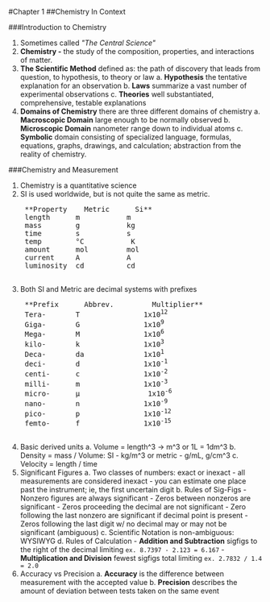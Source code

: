#Chapter 1
##Chemistry In Context

###Introduction to Chemistry
1. Sometimes called _"The Central Science"_
2. __Chemistry -__ the study of the composition, properties, and interactions of matter.
3. __The Scientific Method__ defined as: the path of discovery that leads from question, to hypothesis, to theory or law
    a. __Hypothesis__ the tentative explanation for an observation
    b. __Laws__ summarize a vast number of experimental observations
    c. __Theories__ well substantiated, comprehensive, testable explanations
4. __Domains of Chemistry__ there are three different domains of chemistry
    a. __Macroscopic Domain__ large enough to be normally observed
    b. __Microscopic Domain__ nanometer range down to individual atoms
    c. __Symbolic__ domain consisting of specialized language, formulas, equations, graphs, drawings, and calculation; abstraction from the reality of chemistry. 

###Chemistry and Measurement
1. Chemistry is a quantitative science
2. SI is used worldwide, but is not quite the same as metric. 
    <pre>
    **Property	  Metric	  Si**
    length		m			m 
    mass		g			kg
    time		s			s
    temp		°C			 K
    amount		mol		    mol
    current		A			A
    luminosity	cd			cd
    </pre>
3. Both SI and Metric are decimal systems with prefixes
	<pre>
	**Prefix	  Abbrev.		  Multiplier**
	Tera-		T				1x10<sup>12</sup>
	Giga-		G				1x10<sup>9</sup>
	Mega-		M				1x10<sup>6</sup>
	kilo-		k				1x10<sup>3</sup>
	Deca-		da				1x10<sup>1</sup>
	deci-		d				1x10<sup>-1</sup>
	centi-		c				1x10<sup>-2</sup>
	milli-		m				1x10<sup>-3</sup>
	micro-		μ				 1x10<sup>-6</sup>
	nano-		n				1x10<sup>-9</sup>
	pico-		p				1x10<sup>-12</sup>
	femto-		f				1x10<sup>-15</sup>
	</pre>
4. Basic derived units
	a. Volume = length^3 -> m^3 or 1L = 1dm^3
	b. Density = mass / Volume: SI - kg/m^3 or metric - g/mL, g/cm^3
	c. Velocity = length / time
5. Significant Figures
	a. Two classes of numbers: exact or inexact
		- all measurements are considered inexact
		- you can estimate one place past the instrument; ie, the first uncertain digit
	b. Rules of Sig-Figs
		- Nonzero figures are always significant
		- Zeros between nonzeros are significant
		- Zeros proceeding the decimal are not significant
		- Zero following the last nonzero are significant if decimal point is present
		- Zeros following the last digit w/ no decimal may or may not be significant (ambiguous)
	c. Scientific Notation is non-ambiguous: WYSIWYG
	d. Rules of Calculation
		- __Addition and Subtraction__  sigfigs to the right of the decimal limiting
		```
		ex. 8.7397 - 2.123 = 6.167
		```
		- __Multiplication and Division__ fewest sigfigs total limiting
		```
		ex. 2.7832 / 1.4 = 2.0
		```
6. Accuracy vs Precision
	a. __Accuracy__ is the difference between measurement with the accepted value 
	b. __Precision__ describes the amount of deviation between tests taken on the same event
	